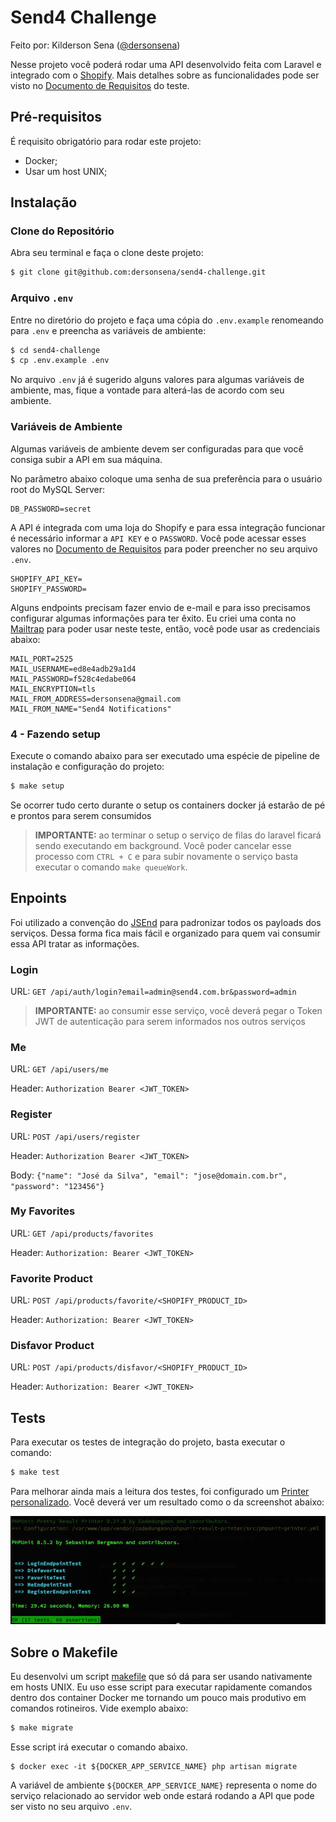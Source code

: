 # Send4 Challenge

Feito por: Kilderson Sena ([@dersonsena](https://github.com/dersonsena))

Nesse projeto você poderá rodar uma API desenvolvido feita com Laravel e integrado com o [Shopify](https://pt.shopify.com). Mais detalhes sobre as funcionalidades pode ser visto no [Documento de Requisitos](/documento-requisitos.pdf) do teste.

## Pré-requisitos

É requisito obrigatório para rodar este projeto:

- Docker;
- Usar um host UNIX;

## Instalação

### Clone do Repositório

Abra seu terminal e faça o clone deste projeto:

```bash
$ git clone git@github.com:dersonsena/send4-challenge.git
```

### Arquivo `.env`

Entre no diretório do projeto e faça uma cópia do `.env.example` renomeando para `.env` e preencha as variáveis de ambiente:

```bash
$ cd send4-challenge
$ cp .env.example .env
``` 

No arquivo `.env` já é sugerido alguns valores para algumas variáveis de ambiente, mas, fique a vontade para alterá-las de acordo com seu ambiente.

### Variáveis de Ambiente

Algumas variáveis de ambiente devem ser configuradas para que você consiga subir a API em sua máquina.

No parâmetro abaixo coloque uma senha de sua preferência para o usuário root do MySQL Server:
```
DB_PASSWORD=secret
```

A API é integrada com uma loja do Shopify e para essa integração funcionar é necessário informar a `API KEY` e o `PASSWORD`. Você pode acessar esses valores no [Documento de Requisitos](/documento-requisitos.pdf) para poder preencher no seu arquivo `.env`. 
```
SHOPIFY_API_KEY=
SHOPIFY_PASSWORD=
```

Alguns endpoints precisam fazer envio de e-mail e para isso precisamos configurar algumas informações para ter êxito. Eu criei uma conta no [Mailtrap](https://mailtrap.io) para poder usar neste teste, então, você pode usar as credenciais abaixo:
```
MAIL_PORT=2525
MAIL_USERNAME=ed8e4adb29a1d4
MAIL_PASSWORD=f528c4edabe064
MAIL_ENCRYPTION=tls
MAIL_FROM_ADDRESS=dersonsena@gmail.com
MAIL_FROM_NAME="Send4 Notifications"
```

### 4 - Fazendo setup

Execute o comando abaixo para ser executado uma espécie de pipeline de instalação e configuração do projeto:

```bash
$ make setup
```

Se ocorrer tudo certo durante o setup os containers docker já estarão de pé e prontos para serem consumidos

> **IMPORTANTE:** ao terminar o setup o serviço de filas do laravel ficará sendo executando em background. Você poder cancelar esse processo com `CTRL + C` e para subir novamente o serviço basta executar o comando `make queueWork`.

## Enpoints

Foi utilizado a convenção do [JSEnd](https://github.com/omniti-labs/jsend) para padronizar todos os payloads dos serviços. Dessa forma fica mais fácil e organizado para quem vai consumir essa API tratar as informações.

### Login

URL: `GET /api/auth/login?email=admin@send4.com.br&password=admin`

> **IMPORTANTE:** ao consumir esse serviço, você deverá pegar o Token JWT de autenticação para serem informados nos outros serviços

### Me

URL: `GET /api/users/me`

Header: `Authorization Bearer <JWT_TOKEN>`

### Register

URL: `POST /api/users/register`

Header: `Authorization Bearer <JWT_TOKEN>`

Body: `{"name": "José da Silva", "email": "jose@domain.com.br", "password": "123456"}`

### My Favorites

URL: `GET /api/products/favorites`

Header: `Authorization: Bearer <JWT_TOKEN>`

### Favorite Product

URL: `POST /api/products/favorite/<SHOPIFY_PRODUCT_ID>`

Header: `Authorization: Bearer <JWT_TOKEN>`

### Disfavor Product

URL: `POST /api/products/disfavor/<SHOPIFY_PRODUCT_ID>`

Header: `Authorization: Bearer <JWT_TOKEN>`

## Tests

Para executar os testes de integração do projeto, basta executar o comando:

```bash
$ make test
```

Para melhorar ainda mais a leitura dos testes, foi configurado um [Printer personalizado](https://github.com/mikeerickson/phpunit-pretty-result-printer). Você deverá ver um resultado como o da screenshot abaixo:

![PHPUnit Output](/resources/docs/phpunit-output.jpg)

## Sobre o Makefile

Eu desenvolvi um script [makefile](/makefile) que só dá para ser usando nativamente em hosts UNIX. Eu uso esse script para executar rapidamente comandos dentro dos container Docker me tornando um pouco mais produtivo em comandos rotineiros. Vide exemplo abaixo:

```bash
$ make migrate
```

Esse script irá executar o comando abaixo.

```
$ docker exec -it ${DOCKER_APP_SERVICE_NAME} php artisan migrate
```

A variável de ambiente `${DOCKER_APP_SERVICE_NAME}` representa o nome do serviço relacionado ao servidor web onde estará rodando a API que pode ser visto no seu arquivo `.env`.
